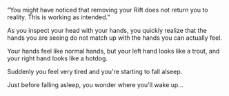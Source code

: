 ﻿“You might have noticed that removing your Rift 
does not return you to reality.  This is working 
as intended.”

As you inspect your head with your hands, 
you quickly realize that the hands you are seeing 
do not match up with the hands you can actually feel.

Your hands feel like normal hands,
but your left hand looks like a trout,
and your right hand looks like a hotdog.

Suddenly you feel very tired and you're starting to fall
alseep.

Just before falling asleep, you wonder where you'll wake up...